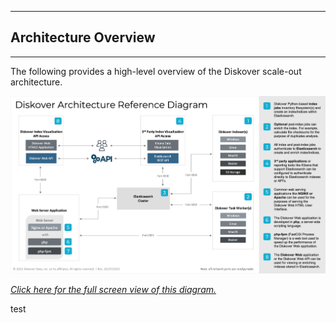<p id="architecture_diagram"></p>

___
## </a>Architecture Overview
___
The following provides a high-level overview of the Diskover scale-out architecture.

![Image: Diskover Reference Diagram Architecture](images/diagram_diskover_architecture_reference_generic_with_border.png)

_[Click here for the full screen view of this diagram.](images/diagram_diskover_architecture_reference_generic_with_border.png)_

test
